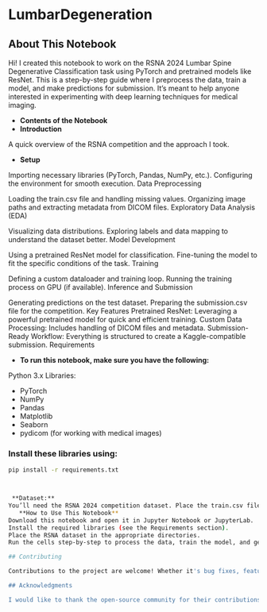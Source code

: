 # LumbarDegeneration

## About This Notebook

Hi! I created this notebook to work on the RSNA 2024 Lumbar Spine Degenerative Classification task using PyTorch and pretrained models like ResNet. 
This is a step-by-step guide where I preprocess the data, train a model, and make predictions for submission. It’s meant to help anyone interested in experimenting with deep learning techniques for medical imaging.

- **Contents of the Notebook**
- **Introduction**

A quick overview of the RSNA competition and the approach I took.
- **Setup**

Importing necessary libraries (PyTorch, Pandas, NumPy, etc.).
Configuring the environment for smooth execution.
Data Preprocessing

Loading the train.csv file and handling missing values.
Organizing image paths and extracting metadata from DICOM files.
Exploratory Data Analysis (EDA)

Visualizing data distributions.
Exploring labels and data mapping to understand the dataset better.
Model Development

Using a pretrained ResNet model for classification.
Fine-tuning the model to fit the specific conditions of the task.
Training

Defining a custom dataloader and training loop.
Running the training process on GPU (if available).
Inference and Submission

Generating predictions on the test dataset.
Preparing the submission.csv file for the competition.
Key Features
Pretrained ResNet: Leveraging a powerful pretrained model for quick and efficient training.
Custom Data Processing: Includes handling of DICOM files and metadata.
Submission-Ready Workflow: Everything is structured to create a Kaggle-compatible submission.
Requirements

- **To run this notebook, make sure you have the following:**

Python 3.x
Libraries:
- PyTorch
- NumPy
- Pandas
- Matplotlib
- Seaborn
- pydicom (for working with medical images)

### Install these libraries using:

```bash
pip install -r requirements.txt



 **Dataset:**
You’ll need the RSNA 2024 competition dataset. Place the train.csv file and image directories in the required paths mentioned in the notebook.
   **How to Use This Notebook**
Download this notebook and open it in Jupyter Notebook or JupyterLab.
Install the required libraries (see the Requirements section).
Place the RSNA dataset in the appropriate directories.
Run the cells step-by-step to process the data, train the model, and generate predictions.

## Contributing

Contributions to the project are welcome! Whether it's bug fixes, feature enhancements, or documentation improvements, feel free to submit pull requests to help make the Mask Detection System even better.

## Acknowledgments

I would like to thank the open-source community for their contributions and support in developing this project.


